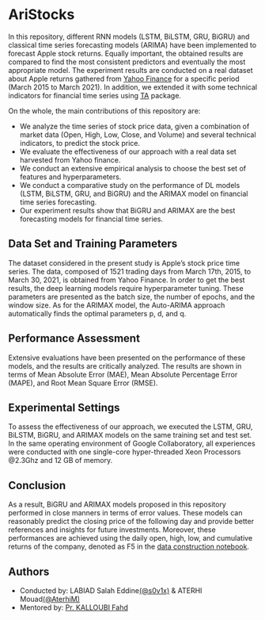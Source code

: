 # AriStocks
In this repository, different RNN models (LSTM, BiLSTM, GRU, BiGRU) and classical time series forecasting models (ARIMA) have been implemented to forecast Apple stock returns. 
Equally important, the obtained results are compared to find the most consistent predictors and eventually the most appropriate model. The experiment results are conducted on a real dataset about Apple returns gathered from [Yahoo Finance](https://finance.yahoo.com/quote/AAPL/history?p=AAPL) for a specific period (March 2015 to March 2021). In addition, we extended it with some technical indicators for financial time series using [TA](https://github.com/bukosabino/ta) package. 

On the whole, the main contributions of this repository are:
* We analyze the time series of stock price data, given a combination of market data (Open, High, Low, Close, and Volume) and several technical indicators, to predict the stock price.
* We evaluate the effectiveness of our approach with a real data set harvested from Yahoo finance. 
* We conduct an extensive empirical analysis to choose the best set of features and hyperparameters. 
* We conduct a comparative study on the performance of DL models (LSTM, BiLSTM, GRU, and BiGRU) and the ARIMAX model on financial time series forecasting.
* Our experiment results show that BiGRU and ARIMAX are the best forecasting models for financial time series. 

## Data Set and Training Parameters

The dataset considered in the present study is Apple’s stock price time series.
The data, composed of 1521 trading days from March 17th, 2015, to March 30, 2021, is obtained from Yahoo Finance.
In order to get the best results, the deep learning models require hyperparameter tuning. These parameters are presented as the batch size, the number of epochs, and the window size.
As for the ARIMAX model, the Auto-ARIMA approach automatically finds the optimal parameters p, d, and q.

## Performance Assessment
Extensive evaluations have been presented on the performance of these models, and the results are critically analyzed. The results are shown in terms of Mean Absolute Error (MAE), Mean Absolute Percentage Error (MAPE), and Root Mean Square Error (RMSE).

## Experimental Settings
To assess the effectiveness of our approach, we executed the LSTM, GRU, BiLSTM, BiGRU, and ARIMAX models on the same training set and test set. In the same operating environment of Google Collaboratory, all experiences were conducted with one single-core hyper-threaded Xeon Processors @2.3Ghz and 12 GB of memory.

## Conclusion
As a result, BiGRU and ARIMAX models proposed in this repository performed in close manners in terms of error values. These models can reasonably predict the closing price of the following day and provide better references and insights for future investments. Moreover, these performances are achieved using the daily open, high, low, and cumulative returns of the company, denoted as F5 in the [data construction notebook](https://github.com/s0v1x/AriStocks/blob/main/Data_Construction.ipynb).

## Authors
* Conducted by: LABIAD Salah Eddine[(@s0v1x)](https://github.com/s0v1x) & ATERHI Mouad[(@AterhiM)](https://github.com/AterhiM)
* Mentored by: [Pr. KALLOUBI Fahd](https://github.com/FahdKalloubi1)
  